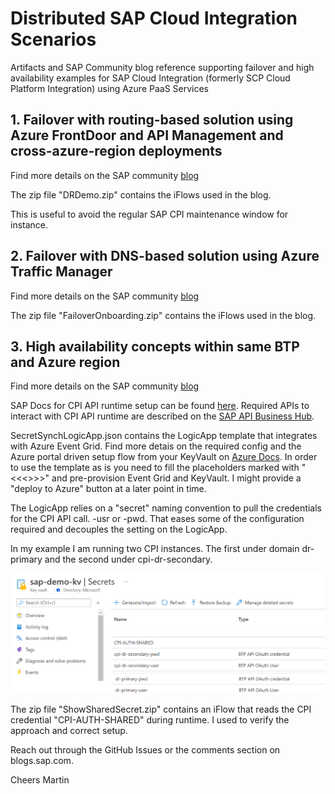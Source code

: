 # Distributed SAP Cloud Integration Scenarios
Artifacts and SAP Community blog reference supporting failover and high availability examples for SAP Cloud Integration (formerly SCP Cloud Platform Integration) using Azure PaaS Services

## 1. Failover with routing-based solution using Azure FrontDoor and API Management and cross-azure-region deployments
Find more details on the SAP community [blog](https://blogs.sap.com/2020/11/23/how-to-crash-your-iflows-and-watch-them-failover-beautifully/) 

The zip file "DRDemo.zip" contains the iFlows used in the blog.

This is useful to avoid the regular SAP CPI maintenance window for instance.

## 2. Failover with DNS-based solution using Azure Traffic Manager
Find more details on the SAP community [blog](https://blogs.sap.com/2021/01/18/second-round-of-crashing-iflows-in-cpi-and-failing-over-with-azure-even-simpler) 

The zip file "FailoverOnboarding.zip" contains the iFlows used in the blog.

## 3. High availability concepts within same BTP and Azure region
Find more details on the SAP community [blog]()

SAP Docs for CPI API runtime setup can be found [here](https://help.sap.com/viewer/368c481cd6954bdfa5d0435479fd4eaf/Cloud/en-US/20e26a837a8449c4b8b934b07f71cb76.html). Required APIs to interact with CPI API runtime are described on the [SAP API Business Hub](https://api.sap.com/package/CloudIntegrationAPI?section=Artifacts).

SecretSynchLogicApp.json contains the LogicApp template that integrates with Azure Event Grid. Find more detais on the required config and the Azure portal driven setup flow from your KeyVault on [Azure Docs](https://docs.microsoft.com/en-us/azure/key-vault/general/event-grid-logicapps). In order to use the template as is you need to fill the placeholders marked with "<<<>>>" and pre-provision Event Grid and KeyVault. I might provide a "deploy to Azure" button at a later point in time.

The LogicApp relies on a "secret" naming convention to pull the credentials for the CPI API call. <cpi domain>-usr or -pwd. That eases some of the configuration required and decouples the setting on the LogicApp.

In my example I am running two CPI instances. The first under domain dr-primary and the second under cpi-dr-secondary.

![Secret list](/keyvault-secret-list.png)

The zip file "ShowSharedSecret.zip" contains an iFlow that reads the CPI credential "CPI-AUTH-SHARED" during runtime. I used to verify the approach and correct setup.


Reach out through the GitHub Issues or the comments section on blogs.sap.com.

Cheers
Martin